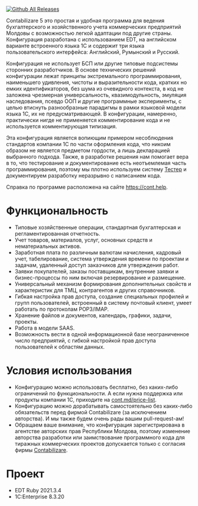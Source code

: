 [![Github All Releases](https://img.shields.io/github/downloads/Contabilizare/c5/total.svg)](https://GitHub.com/Contabilizare/c5/releases/)

Contabilizare 5 это простая и удобная программа для ведения бухгалтерского и хозяйственного учета коммерческих предприятий Молдовы с возможностью легкой адаптации под другие страны. Конфигурация разработана с использованием EDT, на английском варианте встроенного языка 1С и содержит три языка пользовательского интерфейса: Английский, Румынский и Русский.

Конфигурация не использует БСП или другие типовые подсистемы сторонних разработчиков. В основе технических решений конфигурации лежат принципы экстремального программирования, наименьшего удивления, чистоты и выразительности кода, кратких но емких идентификаторов, без шума из очевидного контекста, в код не заложена чрезмерная универсальность, квазимодульность, эмуляция наследования, псевдо ООП и другие программные эксперименты, с целью втиснуть разнообразные парадигмы в рамки языковой модели языка 1С, их не предусматривающей. В конфигурации, намеренно, практически нигде не применяется комментирование кода и не используется комментирующая типизация.

Эта конфигурация является вопиющим примером несоблюдения стандартов компании 1С по части оформления кода, что никоим образом не является предметом гордости, а лишь декларацией выбранного подхода. Также, в разработке решения нам помогает вера в то, что тестирование и документирование есть неотъемлемая часть программирования, поэтому мы плотно используем систему [Тестер](https://github.com/grumagargler/tester) и документируем разработку неразрывно с написанием кода.

Справка по программе расположена на сайте https://cont.help.

# Функциональность

- Типовые хозяйственные операции, стандартная бухгалтерская и регламентированная отчетность.
- Учет товаров, материалов, услуг, основных средств и нематериальных активов.
- Заработная плата по различным валютам начисления, кадровый учет, табелирование, система утверждения времени по проектам и задачам, удаленный доступ заказчиков для утверждения работ.
- Заявки покупателей, заказы поставщикам, внутренние заявки и бизнес-процессы по ним включая резервирование и размещение.
- Универсальный механизм формирования дополнительных свойств и характеристик для ТМЦ, контрагентов и других справочников.
- Гибкая настройка прав доступа, создание специальных профилей и групп пользователей, встроенный в систему почтовый клиент, умеет работать по протоколам POP3/IMAP.
- Хранение файлов и документов, календарь, графики, задачи, проекты.
- Работа в модели SAAS.
- Возможность вести в одной информационной базе неограниченное число предприятий, с гибкой настройкой прав доступа пользователей к областям данных.

# Условия использования

- Конфигурацию можно использовать бесплатно, без каких-либо ограничений по функциональности. А если нужна поддержка или продукты компании 1С, приходите на [cont.md/price-list](https://cont.md/price-list/). 
- Конфигурацию можно дорабатывать самостоятельно без каких-либо обязательств перед фирмой Contabilizare (за исключением авторства). И мы также будем очень рады вашим pull-request-ам!
- Обращаем ваше внимание, что конфигурация зарегистрирована в агентстве авторских прав Республики Молдова, поэтому изменение авторства разработки или заимствование программного кода для тиражных коммерческих проектов допускается только с согласия фирмы [Contabilizare](htts://cont.md).

# Проект

- EDT Ruby 2021.3.4
- 1C:Enterprise 8.3.20